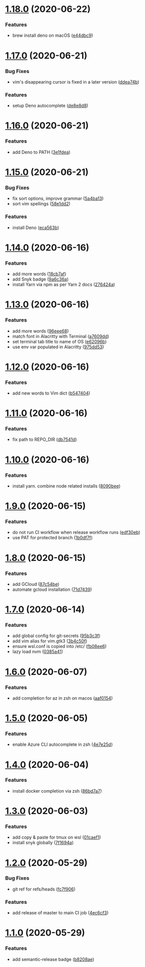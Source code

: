 # [1.18.0](https://github.com/st3v3nhunt/dotfiles/compare/1.17.0...1.18.0) (2020-06-22)


### Features

* brew install deno on macOS ([e44dbc9](https://github.com/st3v3nhunt/dotfiles/commit/e44dbc985d3e7608832ed89bd078416cc5afd694))

# [1.17.0](https://github.com/st3v3nhunt/dotfiles/compare/1.16.0...1.17.0) (2020-06-21)


### Bug Fixes

* vim's disappearing cursor is fixed in a later version ([ddea74b](https://github.com/st3v3nhunt/dotfiles/commit/ddea74b2dda4fd45a654868443d53e0c775e0fe4))


### Features

* setup Deno autocomplete ([de8e8d8](https://github.com/st3v3nhunt/dotfiles/commit/de8e8d8207ae87c06a0f7dfc87a212919a146543))

# [1.16.0](https://github.com/st3v3nhunt/dotfiles/compare/1.15.0...1.16.0) (2020-06-21)


### Features

* add Deno to PATH ([3e1fdea](https://github.com/st3v3nhunt/dotfiles/commit/3e1fdea07146903040857e4715e51ff8d3042a9c))

# [1.15.0](https://github.com/st3v3nhunt/dotfiles/compare/1.14.0...1.15.0) (2020-06-21)


### Bug Fixes

* fix sort options, improve grammar ([5a4ba13](https://github.com/st3v3nhunt/dotfiles/commit/5a4ba13f147c472d316ba8d880bd15241189f9a3))
* sort vim spellings ([58e1dd2](https://github.com/st3v3nhunt/dotfiles/commit/58e1dd26b016afec481973f5d410c4e565a9d0e3))


### Features

* install Deno ([eca563b](https://github.com/st3v3nhunt/dotfiles/commit/eca563bf535585806f463a75f777a653c0b311c1))

# [1.14.0](https://github.com/st3v3nhunt/dotfiles/compare/1.13.0...1.14.0) (2020-06-16)


### Features

* add more words ([18cb7af](https://github.com/st3v3nhunt/dotfiles/commit/18cb7afe650fa2ddfef98dfefe59a9f02b56280e))
* add Snyk badge ([9a6c36a](https://github.com/st3v3nhunt/dotfiles/commit/9a6c36a455b4b7fe3f591d9fdb4dd674f89a1d71))
* install Yarn via npm as per Yarn 2 docs ([276424a](https://github.com/st3v3nhunt/dotfiles/commit/276424ad1b5b3307c8a72130b081f0d324915d2d))

# [1.13.0](https://github.com/st3v3nhunt/dotfiles/compare/1.12.0...1.13.0) (2020-06-16)


### Features

* add more words ([96eee68](https://github.com/st3v3nhunt/dotfiles/commit/96eee68347467a38fa33721295ef068c670c4662))
* match font in Alacritty with Terminal ([a7609dd](https://github.com/st3v3nhunt/dotfiles/commit/a7609dd713241061caa2ec82b11f6f8089bad497))
* set terminal tab title to name of OS ([e62096b](https://github.com/st3v3nhunt/dotfiles/commit/e62096ba4655c05c7f8480712cbf7aba00e9648a))
* use env var populated in Alacritty ([975dd53](https://github.com/st3v3nhunt/dotfiles/commit/975dd53791fdc74bc55a73a1c4dd31b03e3258d4))

# [1.12.0](https://github.com/st3v3nhunt/dotfiles/compare/1.11.0...1.12.0) (2020-06-16)


### Features

* add new words to Vim dict ([b547404](https://github.com/st3v3nhunt/dotfiles/commit/b547404ba76e9664ffa02fbf3e5a0b880a7644ea))

# [1.11.0](https://github.com/st3v3nhunt/dotfiles/compare/1.10.0...1.11.0) (2020-06-16)


### Features

* fix path to REPO_DIR ([db7541d](https://github.com/st3v3nhunt/dotfiles/commit/db7541d515a909b8a4d7210da0834dbb331cece6))

# [1.10.0](https://github.com/st3v3nhunt/dotfiles/compare/1.9.0...1.10.0) (2020-06-16)


### Features

* install yarn. combine node related installs ([8090bee](https://github.com/st3v3nhunt/dotfiles/commit/8090bee60ae29f8cbef85def47ca3dcc249fb590))

# [1.9.0](https://github.com/st3v3nhunt/dotfiles/compare/1.8.0...1.9.0) (2020-06-15)


### Features

* do not run CI workflow when release workflow runs ([edf30eb](https://github.com/st3v3nhunt/dotfiles/commit/edf30eb5a875cdfde0c6bfb4cf6af2c70b3a18c4))
* use PAT for protected branch ([1b0df7f](https://github.com/st3v3nhunt/dotfiles/commit/1b0df7fcd3fbb8262e911c3950e63e5f390c5f5f))

# [1.8.0](https://github.com/st3v3nhunt/dotfiles/compare/1.7.0...1.8.0) (2020-06-15)


### Features

* add GCloud ([87c54be](https://github.com/st3v3nhunt/dotfiles/commit/87c54bed35cd10be49c68b61d959d0de1e6e6434))
* automate gcloud installation ([71d7439](https://github.com/st3v3nhunt/dotfiles/commit/71d743947000a881c853e4c05303f8d80a5bfc8d))

# [1.7.0](https://github.com/st3v3nhunt/dotfiles/compare/1.6.0...1.7.0) (2020-06-14)


### Features

* add global config for git-secrets ([95b3c3f](https://github.com/st3v3nhunt/dotfiles/commit/95b3c3fbccc025094e9ac49fa503dc0babaf9ceb))
* add vim alias for vim.gtk3 ([3b4c50f](https://github.com/st3v3nhunt/dotfiles/commit/3b4c50fc8651d8da3305abba6b56bb74c49cf0d4))
* ensure wsl.conf is copied into /etc/ ([fb08ee6](https://github.com/st3v3nhunt/dotfiles/commit/fb08ee69689cbee3429ff9b013615ecb20d0ec43))
* lazy load nvm ([0385a41](https://github.com/st3v3nhunt/dotfiles/commit/0385a414eefc4a23cd3e25dbb13f58e3f1735812))

# [1.6.0](https://github.com/st3v3nhunt/dotfiles/compare/1.5.0...1.6.0) (2020-06-07)


### Features

* add completion for az in zsh on macos ([aaf0154](https://github.com/st3v3nhunt/dotfiles/commit/aaf0154bf0da37a7dbadfbb10873f3323ddc2f7f))

# [1.5.0](https://github.com/st3v3nhunt/dotfiles/compare/1.4.0...1.5.0) (2020-06-05)


### Features

* enable Azure CLI autocomplete in zsh ([4e7e25d](https://github.com/st3v3nhunt/dotfiles/commit/4e7e25d8cf658d3d154ee2e551010a9cb9068338))

# [1.4.0](https://github.com/st3v3nhunt/dotfiles/compare/1.3.0...1.4.0) (2020-06-04)


### Features

* install docker completion via zsh ([86bd7a7](https://github.com/st3v3nhunt/dotfiles/commit/86bd7a78ed868546508076e95034696af1248449))

# [1.3.0](https://github.com/st3v3nhunt/dotfiles/compare/1.2.0...1.3.0) (2020-06-03)


### Features

* add copy & paste for tmux on wsl ([01caef1](https://github.com/st3v3nhunt/dotfiles/commit/01caef159fab82696bbdf9210934f0cd768e66d0))
* install snyk globally ([7f1694a](https://github.com/st3v3nhunt/dotfiles/commit/7f1694ad4d3a773392fa17af6c850ac8d5829f68))

# [1.2.0](https://github.com/st3v3nhunt/dotfiles/compare/1.1.0...1.2.0) (2020-05-29)


### Bug Fixes

* git ref for refs/heads ([fc7f906](https://github.com/st3v3nhunt/dotfiles/commit/fc7f906a86b9c6dcf451013ca47d74d92a72e0b7))


### Features

* add release of master to main CI job ([4ec6cf3](https://github.com/st3v3nhunt/dotfiles/commit/4ec6cf3dca6a35d08738817ffa1d4c5fb46428b6))

# [1.1.0](https://github.com/st3v3nhunt/dotfiles/compare/1.0.0...1.1.0) (2020-05-29)


### Features

* add semantic-release badge ([b8208ae](https://github.com/st3v3nhunt/dotfiles/commit/b8208aedf1c72de3571f8bf39e987732d1fd07ec))
